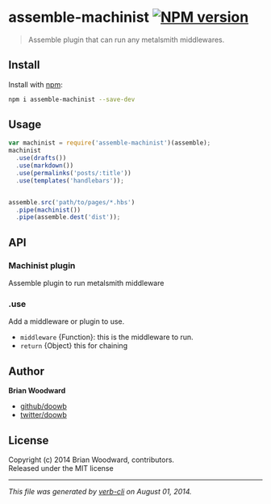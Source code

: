 # assemble-machinist [![NPM version](https://badge.fury.io/js/assemble-machinist.png)](http://badge.fury.io/js/assemble-machinist)

> Assemble plugin that can run any metalsmith middlewares.

## Install
Install with [npm](npmjs.org):

```bash
npm i assemble-machinist --save-dev
```

## Usage

```js
var machinist = require('assemble-machinist')(assemble);
machinist
  .use(drafts())
  .use(markdown())
  .use(permalinks('posts/:title'))
  .use(templates('handlebars'));


assemble.src('path/to/pages/*.hbs')
  .pipe(machinist())
  .pipe(assemble.dest('dist'));
```

## API
### Machinist plugin

Assemble plugin to run metalsmith middleware
  


### .use

Add a middleware or plugin to use.

* `middleware` {Function}: this is the middleware to run.  
* `return` {Object} this for chaining

## Author

**Brian Woodward**
 
+ [github/doowb](https://github.com/doowb)
+ [twitter/doowb](http://twitter.com/doowb) 

## License
Copyright (c) 2014 Brian Woodward, contributors.  
Released under the MIT license

***

_This file was generated by [verb-cli](https://github.com/assemble/verb-cli) on August 01, 2014._